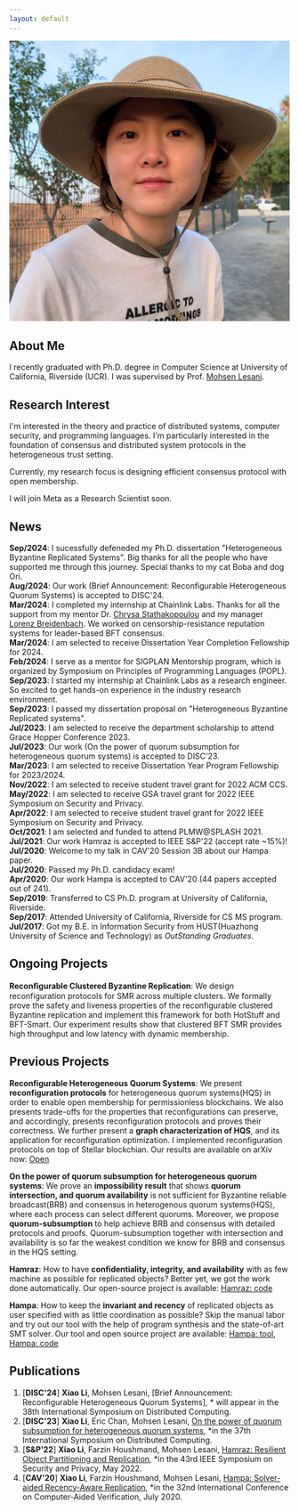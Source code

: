 ```yaml
---
layout: default
---
```

<img class="profile-picture" src="XiaoLiPic.JPG">

## About Me

I recently graduated with Ph.D. degree in Computer Science at University of California, Riverside (UCR). I was supervised by Prof. [Mohsen Lesani](https://mohsenlesani.github.io/). 

## Research Interest

I'm interested in the theory and practice of distributed systems, computer security, and programming languages. I'm particularly interested in the foundation of consensus and distributed system protocols in the heterogeneous trust setting. 

Currently, my research focus is designing efficient consensus protocol with open membership.

I will join Meta as a Research Scientist soon.

## News
**Sep/2024**:  I sucessfully defeneded my Ph.D. dissertation "Heterogeneous Byzantine Replicated Systems". Big thanks for all the people who have supported me through this journey. Special thanks to my cat Boba and dog Ori.    
**Aug/2024**:  Our work (Brief Announcement: Reconfigurable Heterogeneous Quorum Systems) is accepted to DISC'24.  
**Mar/2024**:  I completed my internship at Chainlink Labs. Thanks for all the support from my mentor Dr. [Chrysa Stathakopoulou](https://chainlinklabs.com/research) and my manager [Lorenz Breidenbach](https://chainlinklabs.com/research). We worked on censorship-resistance reputation systems for leader-based BFT consensus.     
**Mar/2024**:  I am selected to receive Dissertation Year Completion Fellowship for 2024.       
**Feb/2024**:  I serve as a mentor for SIGPLAN Mentorship program, which is organized by Symposium on Principles of Programming Languages (POPL).      
**Sep/2023**: I started my internship at Chainlink Labs as a research engineer. So excited to get hands-on experience in the industry research environment.        
**Sep/2023**: I passed my dissertation proposal on "Heterogeneous Byzantine Replicated systems".         
**Jul/2023**: I am selected to receive the department scholarship to attend Grace Hopper Conference 2023.    
**Jul/2023**:  Our work (On the power of quorum subsumption for heterogeneous quorum systems) is accepted to DISC'23.   
**Mar/2023**:  I am selected to receive Dissertation Year Program Fellowship for 2023/2024.  
**Nov/2022**:  I am selected to receive student travel grant for 2022 ACM CCS.  
**May/2022**:  I am selected to receive GSA travel grant for 2022 IEEE Symposium on Security and Privacy.  
**Apr/2022**:  I am selected to receive student travel grant for 2022 IEEE Symposium on Security and Privacy.  
**Oct/2021**:  I am selected and funded to attend PLMW@SPLASH 2021.  
**Jul/2021**:  Our work Hamraz is accepted to IEEE S&P'22 (accept rate ~15%)!  
**Jul/2020**:  Welcome to my talk in CAV'20 Session 3B about our Hampa paper.     
**Jul/2020**:  Passed my Ph.D. candidacy exam!     
**Apr/2020**:  Our work Hampa is accepted to CAV'20 (44 papers accepted out of 241).    
**Sep/2019**:  Transferred to CS Ph.D. program at University of California, Riverside.    
**Sep/2017**:  Attended University of California, Riverside for CS MS program.    
**Jul/2017**:  Got my B.E. in Information Security from HUST(Huazhong University of Science and Technology) as *OutStanding Graduates*.    

## Ongoing Projects

**Reconﬁgurable Clustered Byzantine Replication**: We design reconfiguration protocols for SMR across multiple clusters. We formally prove the safety and liveness properties of the reconfigurable clustered Byzantine replication and implement this framework for both HotStuff and BFT-Smart. Our experiment results show that clustered BFT SMR provides high throughput and low latency with dynamic membership.


## Previous Projects

**Reconfigurable Heterogeneous Quorum Systems**:  We present **reconfiguration protocols** for heterogeneous quorum systems(HQS) in order to enable open membership for permissionless blockchains. We also presents trade-offs for the properties that reconfigurations can preserve, and accordingly, presents reconfiguration protocols and proves their correctness. We further present a **graph characterization of HQS**, and its application for reconfiguration optimization. I implemented reconfiguration protocols on top of Stellar blockchian. Our results are available on arXiv now: [Open](https://arxiv.org/abs/2304.02156)

**On the power of quorum subsumption for heterogeneous quorum systems**:  We prove an **impossibility result** that shows **quorum intersection, and quorum availability** is not sufficient for Byzantine reliable broadcast(BRB) and consensus in heterogenous quorum systems(HQS), where each process can select different quorums. Moreover, we propose **quorum-subsumption** to help achieve BRB and consensus with detailed protocols and proofs. Quorum-subsumption together with intersection and availability is so far the weakest condition we know for BRB and consensus in the HQS setting.

**Hamraz**:  How to have **confidentiality, integrity, and availability** with as few machine as possible for replicated objects? Better yet, we got the work done automatically. Our open-source project is available: [Hamraz: code](https://github.com/XiaoLi0614/Secure_Partition.git)

**Hampa**:  How to keep the **invariant and recency** of replicated objects as user specified with as little coordination as possible? Skip the manual labor and try out our tool with the help of program synthesis and the state-of-art SMT solver. Our tool and open source project are available: [Hampa: tool](https://github.com/XiaoLi0614/HampaAE), [Hampa: code](https://github.com/XiaoLi0614/CVCAutomation)

## Publications
1. [**DISC'24**] **Xiao Li**, Mohsen Lesani, [Brief Announcement: Reconfigurable Heterogeneous Quorum Systems], * will appear in the 38th International Symposium on Distributed Computing.
2. [**DISC'23**] **Xiao Li**, Eric Chan, Mohsen Lesani, [On the power of quorum subsumption for heterogeneous quorum systems](https://drops.dagstuhl.de/entities/document/10.4230/LIPIcs.DISC.2023.28), *in the 37th International Symposium on Distributed Computing.
3. [**S&P'22**] **Xiao Li**, Farzin Houshmand, Mohsen Lesani, [Hamraz: Resilient Object Partitioning and Replication](https://ieeexplore.ieee.org/abstract/document/9833661), *in the 43rd IEEE Symposium on Security and Privacy, May 2022.
4. [**CAV'20**] **Xiao Li**, Farzin Houshmand, Mohsen Lesani, [Hampa: Solver-aided Recency-Aware Replication](https://link.springer.com/chapter/10.1007/978-3-030-53288-8_16), *in the 32nd International Conference on Computer-Aided Verification, July 2020.
